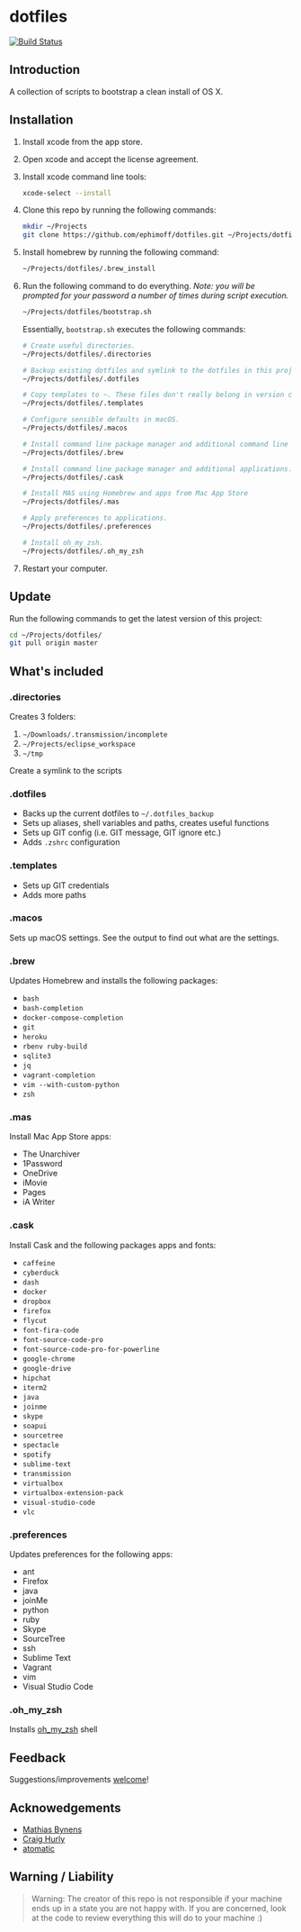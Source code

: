 # dotfiles

[![Build Status](https://travis-ci.org/craighurley/dotfiles.svg?branch=master)](https://travis-ci.org/craighurley/dotfiles)

## Introduction

A collection of scripts to bootstrap a clean install of OS X.

## Installation

1. Install xcode from the app store.

1. Open xcode and accept the license agreement.

1. Install xcode command line tools:

    ```sh
    xcode-select --install
    ```

1. Clone this repo by running the following commands:

    ```sh
    mkdir ~/Projects
    git clone https://github.com/ephimoff/dotfiles.git ~/Projects/dotfiles
    ```

1. Install homebrew by running the following command:

    ```sh
    ~/Projects/dotfiles/.brew_install
    ```

1. Run the following command to do everything.  _Note: you will be prompted for your password a number of times during script execution._

    ```sh
    ~/Projects/dotfiles/bootstrap.sh
    ```

    Essentially, `bootstrap.sh` executes the following commands:

    ```sh
    # Create useful directories.
    ~/Projects/dotfiles/.directories

    # Backup existing dotfiles and symlink to the dotfiles in this project.
    ~/Projects/dotfiles/.dotfiles

    # Copy templates to ~. These files don't really belong in version control, hence they are not symlinked.
    ~/Projects/dotfiles/.templates

    # Configure sensible defaults in macOS.
    ~/Projects/dotfiles/.macos

    # Install command line package manager and additional command line tools.
    ~/Projects/dotfiles/.brew

    # Install command line package manager and additional applications.
    ~/Projects/dotfiles/.cask

    # Install MAS using Homebrew and apps from Mac App Store
    ~/Projects/dotfiles/.mas

    # Apply preferences to applications.
    ~/Projects/dotfiles/.preferences

    # Install oh_my_zsh.
    ~/Projects/dotfiles/.oh_my_zsh
    ```

1. Restart your computer.

## Update

Run the following commands to get the latest version of this project:

```sh
cd ~/Projects/dotfiles/
git pull origin master
```

## What's included

### .directories

Creates 3 folders:

1. `~/Downloads/.transmission/incomplete`
1. `~/Projects/eclipse_workspace`
1. `~/tmp`

Create a symlink to the scripts

### .dotfiles

* Backs up the current dotfiles to `~/.dotfiles_backup`
* Sets up aliases, shell variables and paths, creates useful functions
* Sets up GIT config (i.e. GIT message, GIT ignore etc.)
* Adds `.zshrc` configuration

### .templates

* Sets up GIT credentials
* Adds more paths

### .macos

Sets up macOS settings. See the output to find out what are the settings.

### .brew

Updates Homebrew and installs the following packages:

* `bash`
* `bash-completion`
* `docker-compose-completion`
* `git`
* `heroku`
* `rbenv ruby-build`
* `sqlite3`
* `jq`
* `vagrant-completion`
* `vim --with-custom-python`
* `zsh`

### .mas

Install Mac App Store apps:

* The Unarchiver
* 1Password
* OneDrive
* iMovie
* Pages
* iA Writer

### .cask

Install Cask and the following packages apps and fonts:

* `caffeine`
* `cyberduck`
* `dash`
* `docker`
* `dropbox`
* `firefox`
* `flycut`
* `font-fira-code`
* `font-source-code-pro`
* `font-source-code-pro-for-powerline`
* `google-chrome`
* `google-drive`
* `hipchat`
* `iterm2`
* `java`
* `joinme`
* `skype`
* `soapui`
* `sourcetree`
* `spectacle`
* `spotify`
* `sublime-text`
* `transmission`
* `virtualbox`
* `virtualbox-extension-pack`
* `visual-studio-code`
* `vlc`

### .preferences

Updates preferences for the following apps:

* ant
* Firefox
* java
* joinMe
* python
* ruby
* Skype
* SourceTree
* ssh
* Sublime Text
* Vagrant
* vim
* Visual Studio Code

### .oh_my_zsh

Installs [oh_my_zsh](http://ohmyz.sh) shell

## Feedback

Suggestions/improvements [welcome](https://github.com/ephimoff/dotfiles/issues)!

## Acknowedgements

* [Mathias Bynens](https://github.com/mathiasbynens)
* [Craig Hurly](https://github.com/craighurley/dotfiles)
* [atomatic](https://github.com/atomantic/dotfiles)

## Warning / Liability

> Warning: The creator of this repo is not responsible if your machine ends up in a state you are not happy with. If you are concerned, look at the code to review everything this will do to your machine :)
